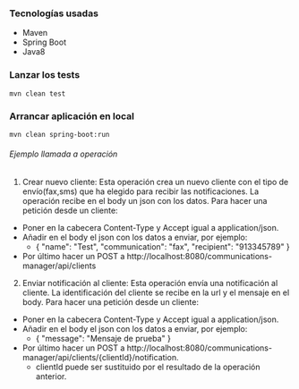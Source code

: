 ### Tecnologías usadas
- Maven
- Spring Boot
- Java8
### Lanzar los tests

```
mvn clean test
```
### Arrancar aplicación en local
```
mvn clean spring-boot:run
```
###### Ejemplo llamada a operación
1. Crear nuevo cliente:
Esta operación crea un nuevo cliente con el tipo de envío(fax,sms) que ha elegido para recibir las notificaciones. La operación recibe en el body un json con los datos. Para hacer una petición desde un cliente:
- Poner en la cabecera Content-Type y Accept igual a application/json.
- Añadir en el body el json con los datos a enviar, por ejemplo:
	* {
		"name": "Test",
		"communication": "fax",
		"recipient": "913345789"
	  }
- Por último hacer un POST a http://localhost:8080/communications-manager/api/clients

2. Enviar notificación al cliente:
Esta operación envía una notificación al cliente. La identificación del cliente se recibe en la url y el mensaje en el body. Para hacer una petición desde un cliente:
- Poner en la cabecera Content-Type y Accept igual a application/json.
- Añadir en el body el json con los datos a enviar, por ejemplo:
	* {
		"message": "Mensaje de prueba"
          }
- Por último hacer un POST a http://localhost:8080/communications-manager/api/clients/{clientId}/notification.
	* clientId puede ser sustituido por el resultado de la operación anterior.
